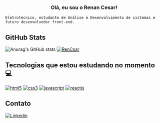 <div style="display: inline_block" align="center">
 
### Olá, eu sou o Renan Cesar!
</div>
 
 ```
Eletrotécnico, estudante de Análise e Desenvolvimento de sistemas e futuro desenvolvedor front-end.
```

## GitHub Stats

![Anurag's GitHub stats](https://github-readme-stats.vercel.app/api?username=rencsar&show_icons=true&theme=dark)
[![RenCsar](https://github-readme-stats.vercel.app/api/top-langs/?username=RenCsar&hide=html&layout=compact=true&theme=dark)](https://github.com/RenCsar)
 



## Tecnologias que estou estudando no momento 💻



[![html5](https://img.shields.io/badge/HTML5-E34F26?style=for-the-badge&logo=html5&logoColor=white)](https://developer.mozilla.org/pt-BR/docs/Web/HTML/Element)
[![css3](https://img.shields.io/badge/CSS3-1572B6?style=for-the-badge&logo=css3&logoColor=white)](https://developer.mozilla.org/pt-BR/docs/Web/CSS)
[![javascript](https://img.shields.io/badge/JavaScript-323330?style=for-the-badge&logo=javascript&logoColor=F7DF1E)](https://developer.mozilla.org/pt-BR/docs/Web/JavaScript)
[![reactjs](https://img.shields.io/badge/React-20232A?style=for-the-badge&logo=react&logoColor=61DAFB)](https://pt-br.reactjs.org/docs/getting-started.html)
 
 ## Contato
 
 [![Linkedin](https://img.shields.io/badge/LinkedIn-0077B5?style=for-the-badge&logo=linkedin&logoColor=white)](https://www.linkedin.com/in/renan-cesar/)




